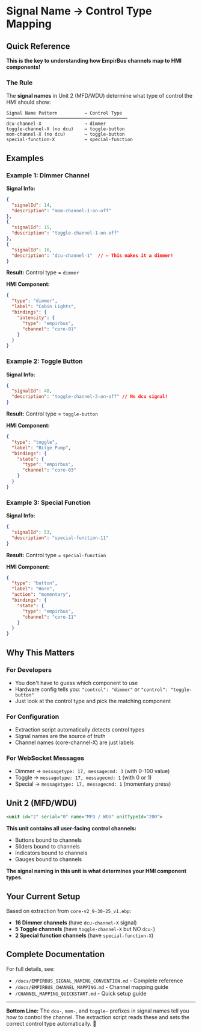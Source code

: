 # Signal Name → Control Type Mapping

## Quick Reference

**This is the key to understanding how EmpirBus channels map to HMI components!**

### The Rule

The **signal names** in Unit 2 (MFD/WDU) determine what type of control the HMI should show:

```
Signal Name Pattern          → Control Type
─────────────────────────────────────────────
dcu-channel-X                → dimmer
toggle-channel-X (no dcu)    → toggle-button
mom-channel-X (no dcu)       → toggle-button
special-function-X           → special-function
```

## Examples

### Example 1: Dimmer Channel

**Signal Info:**

```json
{
  "signalId": 14,
  "description": "mom-channel-1-on-off"
},
{
  "signalId": 15,
  "description": "toggle-channel-1-on-off"
},
{
  "signalId": 16,
  "description": "dcu-channel-1"  // ← This makes it a dimmer!
}
```

**Result:** Control type = `dimmer`

**HMI Component:**

```json
{
  "type": "dimmer",
  "label": "Cabin Lights",
  "bindings": {
    "intensity": {
      "type": "empirbus",
      "channel": "core-01"
    }
  }
}
```

### Example 2: Toggle Button

**Signal Info:**

```json
{
  "signalId": 48,
  "description": "toggle-channel-3-on-off" // No dcu signal!
}
```

**Result:** Control type = `toggle-button`

**HMI Component:**

```json
{
  "type": "toggle",
  "label": "Bilge Pump",
  "bindings": {
    "state": {
      "type": "empirbus",
      "channel": "core-03"
    }
  }
}
```

### Example 3: Special Function

**Signal Info:**

```json
{
  "signalId": 53,
  "description": "special-function-11"
}
```

**Result:** Control type = `special-function`

**HMI Component:**

```json
{
  "type": "button",
  "label": "Horn",
  "action": "momentary",
  "bindings": {
    "state": {
      "type": "empirbus",
      "channel": "core-11"
    }
  }
}
```

## Why This Matters

### For Developers

- You don't have to guess which component to use
- Hardware config tells you: `"control": "dimmer"` or `"control": "toggle-button"`
- Just look at the control type and pick the matching component

### For Configuration

- Extraction script automatically detects control types
- Signal names are the source of truth
- Channel names (core-channel-X) are just labels

### For WebSocket Messages

- Dimmer → `messagetype: 17, messagecmd: 3` (with 0-100 value)
- Toggle → `messagetype: 17, messagecmd: 1` (with 0 or 1)
- Special → `messagetype: 17, messagecmd: 1` (momentary press)

## Unit 2 (MFD/WDU)

```xml
<unit id="2" serial="0" name="MFD / WDU" unitTypeId="200">
```

**This unit contains all user-facing control channels:**

- Buttons bound to channels
- Sliders bound to channels
- Indicators bound to channels
- Gauges bound to channels

**The signal naming in this unit is what determines your HMI component types.**

## Your Current Setup

Based on extraction from `core-v2_9-30-25_v1.ebp`:

- **16 Dimmer channels** (have `dcu-channel-X` signal)
- **5 Toggle channels** (have `toggle-channel-X` but NO `dcu-`)
- **2 Special function channels** (have `special-function-X`)

## Complete Documentation

For full details, see:

- `/docs/EMPIRBUS_SIGNAL_NAMING_CONVENTION.md` - Complete reference
- `/docs/EMPIRBUS_CHANNEL_MAPPING.md` - Channel mapping guide
- `/CHANNEL_MAPPING_QUICKSTART.md` - Quick setup guide

---

**Bottom Line:** The `dcu-`, `mom-`, and `toggle-` prefixes in signal names tell you how to control the channel. The extraction script reads these and sets the correct control type automatically. 🎯
